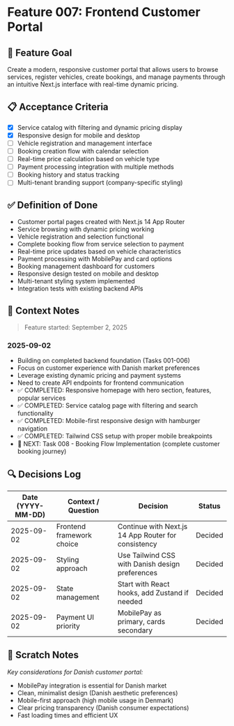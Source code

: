 # Feature 007: Frontend Customer Portal

## 🎯 Feature Goal
Create a modern, responsive customer portal that allows users to browse services, register vehicles, create bookings, and manage payments through an intuitive Next.js interface with real-time dynamic pricing.

## 📋 Acceptance Criteria
- [x] Service catalog with filtering and dynamic pricing display
- [x] Responsive design for mobile and desktop
- [ ] Vehicle registration and management interface
- [ ] Booking creation flow with calendar selection
- [ ] Real-time price calculation based on vehicle type
- [ ] Payment processing integration with multiple methods
- [ ] Booking history and status tracking
- [ ] Multi-tenant branding support (company-specific styling)

## ✅ Definition of Done
- Customer portal pages created with Next.js 14 App Router
- Service browsing with dynamic pricing working
- Vehicle registration and selection functional
- Complete booking flow from service selection to payment
- Real-time price updates based on vehicle characteristics
- Payment processing with MobilePay and card options
- Booking management dashboard for customers
- Responsive design tested on mobile and desktop
- Multi-tenant styling system implemented
- Integration tests with existing backend APIs

## 📝 Context Notes
> Feature started: September 2, 2025

### 2025-09-02
* Building on completed backend foundation (Tasks 001-006)
* Focus on customer experience with Danish market preferences
* Leverage existing dynamic pricing and payment systems
* Need to create API endpoints for frontend communication
* ✅ COMPLETED: Responsive homepage with hero section, features, popular services
* ✅ COMPLETED: Service catalog page with filtering and search functionality
* ✅ COMPLETED: Mobile-first responsive design with hamburger navigation
* ✅ COMPLETED: Tailwind CSS setup with proper mobile breakpoints
* 🚀 NEXT: Task 008 - Booking Flow Implementation (complete customer booking journey)

## 🔍 Decisions Log
| Date (YYYY-MM-DD) | Context / Question | Decision | Status |
|-------------------|--------------------|----------|--------|
| 2025-09-02 | Frontend framework choice | Continue with Next.js 14 App Router for consistency | Decided |
| 2025-09-02 | Styling approach | Use Tailwind CSS with Danish design preferences | Decided |
| 2025-09-02 | State management | Start with React hooks, add Zustand if needed | Decided |
| 2025-09-02 | Payment UI priority | MobilePay as primary, cards secondary | Decided |

## 📝 Scratch Notes
*Key considerations for Danish customer portal:*
- MobilePay integration is essential for Danish market
- Clean, minimalist design (Danish aesthetic preferences)
- Mobile-first approach (high mobile usage in Denmark)
- Clear pricing transparency (Danish consumer expectations)
- Fast loading times and efficient UX
